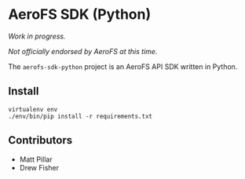 AeroFS SDK (Python)
==

*Work in progress.*

*Not officially endorsed by AeroFS at this time.*

The `aerofs-sdk-python` project is an AeroFS API SDK written in Python.

Install
---

```
virtualenv env
./env/bin/pip install -r requirements.txt 
```

Contributors
---

* Matt Pillar
* Drew Fisher
